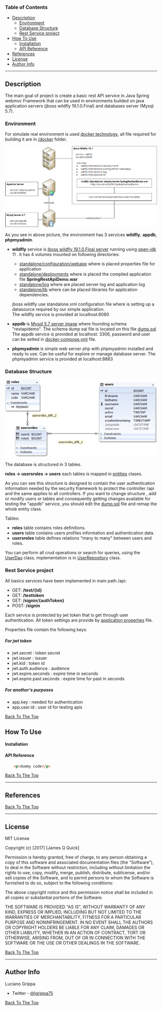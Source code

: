 ### Table of Contents
- [Description](#description)
  - [Environment](#environment)
  - [Database Structure](#database-structure)
  - [Rest Service project](#rest-service-project)
- [How To Use](#how-to-use)
    - [Installation](#installation)
    - [API Reference](#api-reference)
- [References](#references)
- [License](#license)
- [Author Info](#author-info)

---

## Description

The main goal of project is create a basic rest API service in Java Spring webmvc Framework that can be used in environments builded on java application servers (jboss wildfly 19.1.0.Final) and databases server (Mysql 5.7).<br />

### Environment

For simulate real environment is used [docker technology](https://www.docker.com), all file required for building it are in [/docker](/docker) folder.

![Docker compose services](/docs/images/docker-compose.PNG?raw=true "Project services")
<p>
As you see in above picture, the environment has 3 services <b>wildfly</b>, <b>appdb</b>, <b>phpmyadmin</b>.</p>

- **wildfly** service is [jboss wildfly 19.1.0.Final server](https://wildfly.org) running using [open-jdk](https://openjdk.java.net) 11 .
  it has 4 volumes mounted on following directories:
  - [standalone/configuration/webapp](/docker/wildfly/standalone/configuration/webapps)
    where is placed properties file for application 
  - [standalone/deployments](/docker/wildfly/standalone/deployments)
    where is placed the compiled application file **SpringRestApiDemo.war**
  - [standalone/log](/docker/wildfly/standalone/log)
    where are placed server log and application log
  - [standalone/lib](/docker/wildfly/standalone/lib)
    where can be placed libraries for application dependencies.

  jboss wildfly use standalone.xml configuration file where is setting up a datasource required by 
  our simple application.<br />
  The wildfly service is provided at localhost:8080
  
- **appdb** is [Mysql 5.7 server image](https://hub.docker.com/_/mysql) where founding schema "restapidemo".
  The schema dump sql file is located on this file [dump.sql](/docker/mysql/dump.sql)
  The appdb service is provided at localhost: 3306, password and user can be setted in [docker-compose.yml](/docker/docker-compose.yml) file.

- **phpmyadmin** is simple web server php with phpmyadmin installed and ready to use.
  Can be useful for explore or manage database server.
  The phpmyadmin service is provided at localhost:8883

### Database Structure

![Docker compose services](/docs/images/database.png?raw=true "Project services")
<p>
The database is structured in 3 tables.

**roles -> usersroles -> users** each tables is mapped in [entities](/src/main/java/entities) clases.

As you can see this structure is designed to contain the user authentication information needed by the security framework to protect the controller /api and the same applies to all controllers.
If you want to change structure , add or modify users or tables and consequently getting changes available for testing the "appdb" service, you should edit the [dump.sql](/docker/mysql/dump.sql) file and remap the whole entity class.

Tables: 

- **roles** table contains roles definitions.
- **users** table contains users profiles information and authentication data.
- **usersroles** table defines relations "many to many" between users and roles.

You can perform all crud operations or search for queries, using the [UserDao](/src/main/java/dao/UserDao.java) class, implementation is in [UserRepository](/src/main/java/repositories/UserRepository.java) class.
</p>

### Rest Service project
All basics services have been implemented in main path /api: <br>
- GET: **/test/{id}** 
- GET: **/testtoken**
- GET: **/signin/{authToken}**
- POST: **/signin**

Each service is protected by jwt token that is get through user authentication.
All token settings are provide by [application properties](/docker/wildfly/standalone/configuration/webapps/application.springrestdemo.properties) file.<br>

Properties file contain the following keys:
<br >
<h5>For jwt token</h5>

- jwt.secret : token secret
- jwt.issuer : issuer
- jwt.kid : token id
- jwt.auth.audience : audience
- jwt.expire.seconds : expire time in seconds
- jwt.expire.past.seconds : expire time for past in seconds

<h5>For another's purposes</h5>

- app.key : needed for authentication
- app.user.id : user id for testing apis





[Back To The Top](#description)

## How To Use

#### Installation



#### API Reference

```html
    <p>dummy code</p>
```
[Back To The Top](##tableofcontents)

---

## References
[Back To The Top](#description)

---

## License

MIT License

Copyright (c) [2017] [James Q Quick]

Permission is hereby granted, free of charge, to any person obtaining a copy
of this software and associated documentation files (the "Software"), to deal
in the Software without restriction, including without limitation the rights
to use, copy, modify, merge, publish, distribute, sublicense, and/or sell
copies of the Software, and to permit persons to whom the Software is
furnished to do so, subject to the following conditions:

The above copyright notice and this permission notice shall be included in all
copies or substantial portions of the Software.

THE SOFTWARE IS PROVIDED "AS IS", WITHOUT WARRANTY OF ANY KIND, EXPRESS OR
IMPLIED, INCLUDING BUT NOT LIMITED TO THE WARRANTIES OF MERCHANTABILITY,
FITNESS FOR A PARTICULAR PURPOSE AND NONINFRINGEMENT. IN NO EVENT SHALL THE
AUTHORS OR COPYRIGHT HOLDERS BE LIABLE FOR ANY CLAIM, DAMAGES OR OTHER
LIABILITY, WHETHER IN AN ACTION OF CONTRACT, TORT OR OTHERWISE, ARISING FROM,
OUT OF OR IN CONNECTION WITH THE SOFTWARE OR THE USE OR OTHER DEALINGS IN THE
SOFTWARE.

[Back To The Top](#description)

---

## Author Info

Luciano Grippa
- Twitter - [@lgrippa75](https://twitter.com/lgrippa75)

[Back To The Top](#description)
